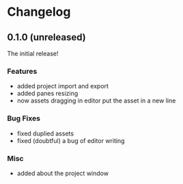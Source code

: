 # Changelog

## 0.1.0 (unreleased)
The initial release!

### Features
- added project import and export
- added panes resizing
- now assets dragging in editor put the asset in a new line

### Bug Fixes
- fixed duplied assets
- fixed (doubtful) a bug of editor writing

### Misc
- added about the project window